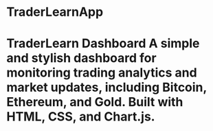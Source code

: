 # TraderLearnApp
# TraderLearn Dashboard A simple and stylish dashboard for monitoring trading analytics and market updates, including Bitcoin, Ethereum, and Gold. Built with HTML, CSS, and Chart.js.
